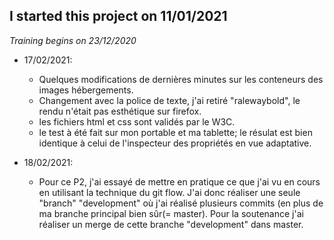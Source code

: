 ## I started this project on 11/01/2021
*Training begins on 23/12/2020*

- 17/02/2021:
    - Quelques modifications de dernières minutes sur les conteneurs des images hébergements.
    - Changement avec la police de texte, j'ai retiré "ralewaybold", le rendu n'était pas 
    esthétique sur firefox.
    - les fichiers html et css sont validés par le W3C.
    - le test à été fait sur mon portable et ma tablette; le résulat est bien identique à celui 
 de l'inspecteur des propriétés en vue adaptative. 

- 18/02/2021:
    - Pour ce P2, j'ai essayé de mettre en pratique ce que j'ai vu en cours en utilisant la technique du git flow. 
 J'ai donc réaliser une seule "branch" "development" où j'ai réalisé plusieurs commits (en plus de 
 ma branche principal bien sûr(= master). 
 Pour la soutenance j'ai réaliser un merge de cette branche "development" 
 dans master. 